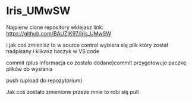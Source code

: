 # Iris_UMwSW

Najpierw clone repository
wklejasz link: https://github.com/BAUZIK97/Iris_UMwSW

i jak coś zmienisz to w source control wybiera się plik który został nadpisany i klikasz haczyk w VS code

commit (plus informacja co zostało dodane)commit przygotowuje paczkę plików do wysłania

push  (upload do repozytorium)

Jak coś zostało zmienione przeze mnie to robi się pull
